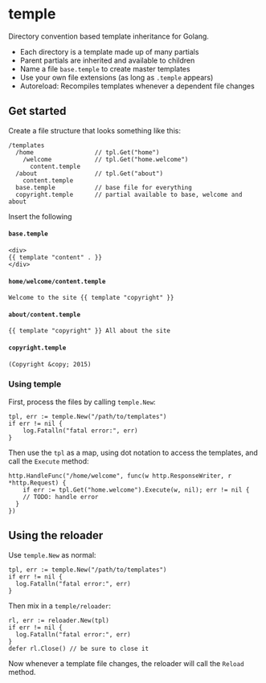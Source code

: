 # temple
Directory convention based template inheritance for Golang.

  * Each directory is a template made up of many partials
  * Parent partials are inherited and available to children
  * Name a file `base.temple` to create master templates
  * Use your own file extensions (as long as `.temple` appears)
  * Autoreload: Recompiles templates whenever a dependent file changes

## Get started

Create a file structure that looks something like this:

```
/templates
  /home                 // tpl.Get("home")
    /welcome            // tpl.Get("home.welcome")
      content.temple
  /about                // tpl.Get("about")
    content.temple
  base.temple           // base file for everything
  copyright.temple      // partial available to base, welcome and about
```

Insert the following 

#### `base.temple`

```
<div>
{{ template "content" . }}
</div>
```

#### `home/welcome/content.temple`

```
Welcome to the site {{ template "copyright" }}
```

#### `about/content.temple`

```
{{ template "copyright" }} All about the site
```

#### `copyright.temple`

```
(Copyright &copy; 2015)
```

### Using temple

First, process the files by calling `temple.New`:

```
tpl, err := temple.New("/path/to/templates")
if err != nil {
	log.Fatalln("fatal error:", err)
}
```

Then use the `tpl` as a map, using dot notation to access the
templates, and call the `Execute` method:

```
http.HandleFunc("/home/welcome", func(w http.ResponseWriter, r *http.Request) {
	if err := tpl.Get("home.welcome").Execute(w, nil); err != nil {
    // TODO: handle error
  }
})
```

## Using the reloader

Use `temple.New` as normal:

```
tpl, err := temple.New("/path/to/templates")
if err != nil {
  log.Fatalln("fatal error:", err)
}
```

Then mix in a `temple/reloader`:

```
rl, err := reloader.New(tpl)
if err != nil {
  log.Fatalln("fatal error:", err)
}
defer rl.Close() // be sure to close it
```

Now whenever a template file changes, the reloader will call the `Reload` method.